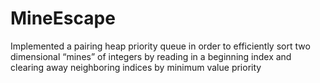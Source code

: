 # MineEscape
Implemented a pairing heap priority queue in order to efficiently sort two dimensional “mines” of integers by reading in a beginning index and clearing away neighboring indices by minimum value priority

